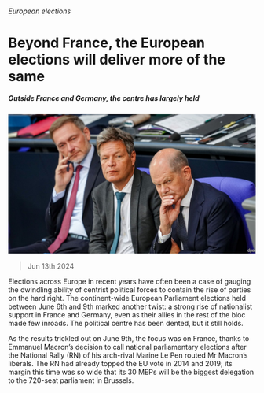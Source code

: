 ###### European elections

# Beyond France, the European elections will deliver more of the same 

##### Outside France and Germany, the centre has largely held 

![image](images/20240615_EUP505.jpg) 

> Jun 13th 2024 

Elections across Europe in recent years have often been a case of gauging the dwindling ability of centrist political forces to contain the rise of parties on the hard right. The continent-wide European Parliament elections held between June 6th and 9th marked another twist: a strong rise of nationalist support in France and Germany, even as their allies in the rest of the bloc made few inroads. The political centre has been dented, but it still holds. 

As the results trickled out on June 9th, the focus was on France, thanks to Emmanuel Macron’s decision to call national parliamentary elections after the National Rally (RN) of his arch-rival Marine Le Pen routed Mr Macron’s liberals. The RN had already topped the EU vote in 2014 and 2019; its margin this time was so wide that its 30 MEPs will be the biggest delegation to the 720-seat parliament in Brussels.

